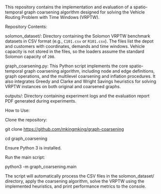 This repository contains the implementation and evaluation of a spatio-temporal graph coarsening algorithm designed for solving the Vehicle Routing Problem with Time Windows (VRPTW).

Repository Contents:

solomon_dataset/: Directory containing the Solomon VRPTW benchmark datasets in CSV format (e.g., ``C101.csv`` or ``R101.csv``).  The files list the depot and customers with coordinates, demands and time windows.  Vehicle capacity is not stored in the files, so the loaders assume the standard Solomon capacity of ``200``.

graph_coarsening.py: This Python script implements the core spatio-temporal graph coarsening algorithm, including node and edge definitions, graph operations, and the multilevel coarsening and inflation procedures. It also integrates Greedy and Clarke and Wright Savings heuristics for solving VRPTW instances on both original and coarsened graphs.

outputs/: Directory containing experiment logs and the evaluation report PDF generated during experiments.

How to Use:

Clone the repository:


git clone https://github.com/mkingmking/graph-coarsening

cd graph_coarsening

Ensure Python 3 is installed.

Run the main script:



python3 -m graph_coarsening.main   

The script will automatically process the CSV files in the solomon_dataset/ directory, apply the coarsening algorithm, solve the VRPTW using the implemented heuristics, and print performance metrics to the console.


